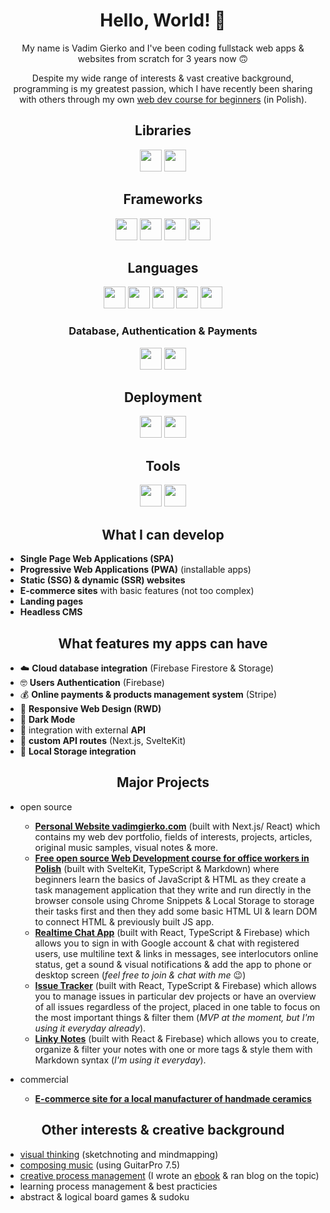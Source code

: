 <div align="center">
  <h1>Hello, World! 👋</h1>
  
  <p>
    My name is Vadim Gierko and I've been coding fullstack web apps & websites from scratch for 3 years now 🙃
  </p>

  <p>Despite my wide range of interests & vast creative background, programming is my greatest passion, which I have recently been sharing with others through my own <a href="https://www.kodujemywbiurze.pl">web dev course for beginners</a> (in Polish).</p>
  
  <h2>Libraries</h2>
  
  <div>
    <img src="https://img.shields.io/badge/React-20232A?style=for-the-badge&logo=react&logoColor=61DAFB" height="35">
    <img src="https://img.shields.io/badge/React_Router-CA4245?style=for-the-badge&logo=react-router&logoColor=white" height="35">
  </div>
  
  <h2>Frameworks</h2>
  
  <div>
    <img src="https://img.shields.io/badge/next.js-000000?style=for-the-badge&logo=nextdotjs&logoColor=white" height="35">
    <img src="https://img.shields.io/badge/Svelte-4A4A55?style=for-the-badge&logo=svelte&logoColor=FF3E00" height="35">
    <img src="https://img.shields.io/badge/SvelteKit-FF3E00?style=for-the-badge&logo=Svelte&logoColor=white" height="35">
    <img src="https://img.shields.io/badge/Bootstrap-563D7C?style=for-the-badge&logo=bootstrap&logoColor=white" height="35">
  </div>
  
  <h2>Languages</h2>
  
  <div>
    <img src="https://img.shields.io/badge/typescript-%23007ACC.svg?style=for-the-badge&logo=typescript&logoColor=white" height="35">
    <img src="https://img.shields.io/badge/JavaScript-323330?style=for-the-badge&logo=javascript&logoColor=F7DF1E" height="35">
    <img src="https://img.shields.io/badge/CSS3-1572B6?style=for-the-badge&logo=css3&logoColor=white" height="35">
    <img src="https://img.shields.io/badge/HTML5-E34F26?style=for-the-badge&logo=html5&logoColor=white" height="35">
    <img src="https://img.shields.io/badge/Markdown-000000?style=for-the-badge&logo=markdown&logoColor=white" height="35">
  </div>
  
  <h3>Database, Authentication & Payments</h3>
  
  <div>  
    <img src="https://img.shields.io/badge/firebase-ffca28?style=for-the-badge&logo=firebase&logoColor=black" height="35">
    <img src="https://img.shields.io/badge/Stripe-626CD9?style=for-the-badge&logo=Stripe&logoColor=white" height="35">
  </div>
  
  <h2>Deployment</h2>
  
  <div>
    <img src="https://img.shields.io/badge/Vercel-000000?style=for-the-badge&logo=vercel&logoColor=white" height="35">
    <img src="https://img.shields.io/badge/GitHub%20Pages-222222?style=for-the-badge&logo=GitHub%20Pages&logoColor=white" height="35">
  </div>
  
  <h2>Tools</h2>
  
  <div>
    <img src="https://img.shields.io/badge/GitHub-100000?style=for-the-badge&logo=github&logoColor=white" height="35">
    <img src="https://img.shields.io/badge/VSCode-0078D4?style=for-the-badge&logo=visual%20studio%20code&logoColor=white" height="35">
  </div>

</div>

<h2 align="center">What I can develop</h2>

- **Single Page Web Applications (SPA)**
- **Progressive Web Applications (PWA)** (installable apps)
- **Static (SSG) & dynamic (SSR) websites**
- **E-commerce sites** with basic features (not too complex)
- **Landing pages**
- **Headless CMS**

<h2 align="center">What features my apps can have</h2>

- ☁️ **Cloud database integration** (Firebase Firestore & Storage)
- 🤓 **Users Authentication** (Firebase)
- 💰 **Online payments & products management system** (Stripe)
- 📱 **Responsive Web Design (RWD)**
- 🌙 **Dark Mode**
- 🔌 integration with external **API**
- 🔌 **custom API routes** (Next.js, SvelteKit)
- 💾 **Local Storage integration**

<h2 align="center">Major Projects</h2>

- open source
  - **[Personal Website vadimgierko.com](https://www.vadimgierko.com)** (built with Next.js/ React) which contains my web dev portfolio, fields of interests, projects, articles, original music samples, visual notes & more.
  - **[Free open source Web Development course for office workers in Polish](https://www.kodujemywbiurze.pl)** (built with SvelteKit, TypeScript & Markdown) where beginners learn the basics of JavaScript & HTML as they create a task management application that they write and run directly in the browser console using Chrome Snippets & Local Storage to storage their tasks first and then they add some basic HTML UI & learn DOM to connect HTML & previously built JS app.
  - **[Realtime Chat App](https://vg-chat-app-react.vercel.app/)** (built with React, TypeScript & Firebase) which allows you to sign in with Google account & chat with registered users, use multiline text & links in messages, see interlocutors online status, get a sound & visual notifications & add the app to phone or desktop screen (*feel free to join & chat with me* 😉)
  - **[Issue Tracker](https://github.com/vadimgierko/issue-tracker)** (built with React, TypeScript & Firebase) which allows you to manage issues in particular dev projects or have an overview of all issues regardless of the project, placed in one table to focus on the most important things & filter them (*MVP at the moment, but I'm using it everyday already*).
  - **[Linky Notes](https://vadimgierko.github.io/linky-notes/)** (built with React & Firebase) which allows you to create, organize & filter your notes with one or more tags & style them with Markdown syntax (*I'm using it everyday*).
  
- commercial
  - **[E-commerce site for a local manufacturer of handmade ceramics](https://ecommerce-website-next-js-sanity-stripe-firebase.vercel.app/)**

<h2 align="center">Other interests & creative background</h2>

- [visual thinking](https://vadimgierko.com/visual-thinking) (sketchnoting and mindmapping)
- [composing music](https://www.vadimgierko.com/music) (using GuitarPro 7.5)
- [creative process management](https://www.vadimgierko.com/creative-process-management) (I wrote an [ebook](https://www.vadimgierko.com/ebook-zarzadzanie-procesem-tworczym) & ran blog on the topic)
- learning process management & best practicies
- abstract & logical board games & sudoku
